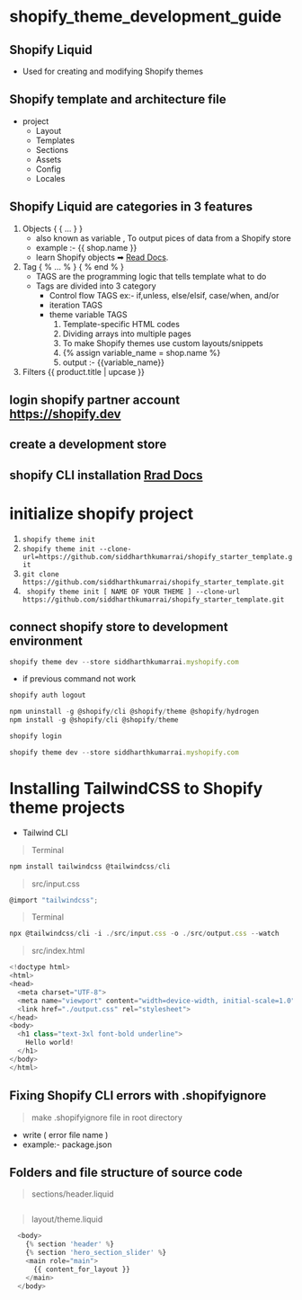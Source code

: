 # shopify_theme_development_guide
## Shopify Liquid
- Used for creating and modifying Shopify themes
## Shopify template and architecture file
- project
    - Layout
    - Templates
    - Sections
    - Assets
    - Config
    - Locales
## Shopify Liquid are categories in 3 features
1. Objects  { { ... } }
      - also known as variable , To output pices of data from a Shopify store
      - example :- {{ shop.name }}
      - learn Shopify objects ➡ [Read Docs](https://shopify.dev/api/liquid).
3. Tag { % ... % } { % end % }
      - TAGS are the programming logic that tells template what to do
      - Tags are divided into 3 category
          - Control flow TAGS  ex:- if,unless, else/elsif, case/when, and/or
          - iteration TAGS
          - theme variable TAGS
            1.   Template-specific HTML codes
            2.   Dividing arrays into multiple pages
            3.   To make Shopify themes use custom layouts/snippets
            4.   {% assign variable_name = shop.name %}
            5.   output :- {{variable_name}}
4. Filters {{ product.title | upcase }}
## login shopify partner account https://shopify.dev
## create a development store
## shopify CLI installation    [Rrad Docs](https://shopify.dev/themes/tools/cli/installation)
# initialize shopify project
1. ``` shopify theme init ```
2. ``` shopify theme init --clone-url=https://github.com/siddharthkumarrai/shopify_starter_template.git ```
3. ``` git clone https://github.com/siddharthkumarrai/shopify_starter_template.git ```
4. ``` shopify theme init [ NAME OF YOUR THEME ] --clone-url https://github.com/siddharthkumarrai/shopify_starter_template.git```
## connect shopify store to development environment
```node.js
shopify theme dev --store siddharthkumarrai.myshopify.com
```
- if previous command not work
```node.js
shopify auth logout
```
```node.js
npm uninstall -g @shopify/cli @shopify/theme @shopify/hydrogen
npm install -g @shopify/cli @shopify/theme
```
```node.js
shopify login
```
```node.js
shopify theme dev --store siddharthkumarrai.myshopify.com
```
#  Installing TailwindCSS to Shopify theme projects
- Tailwind CLI
> Terminal
```javascript
npm install tailwindcss @tailwindcss/cli
```
> src/input.css
```javascript
@import "tailwindcss";
```
> Terminal
```javascript
npx @tailwindcss/cli -i ./src/input.css -o ./src/output.css --watch
```
> src/index.html
```javascript
<!doctype html>
<html>
<head>
  <meta charset="UTF-8">
  <meta name="viewport" content="width=device-width, initial-scale=1.0">
  <link href="./output.css" rel="stylesheet">
</head>
<body>
  <h1 class="text-3xl font-bold underline">
    Hello world!
  </h1>
</body>
</html>
```
## Fixing Shopify CLI errors with .shopifyignore
> make .shopifyignore file in root directory
- write ( error file name )
- example:- package.json
## Folders and file structure of source code
> sections/header.liquid
```javascript
```
> layout/theme.liquid
```javascript
  <body>
    {% section 'header' %}
    {% section 'hero_section_slider' %}
    <main role="main">
      {{ content_for_layout }}
    </main>
  </body>
```

